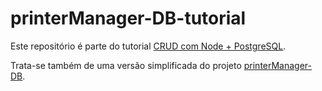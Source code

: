 # printerManager-DB-tutorial
Este repositório é parte do tutorial [CRUD com Node + PostgreSQL](https://bouncy-polish-840.notion.site/CRUD-com-Node-PostgreSQL-c0569e85a1d54ce88db874527707499a).

Trata-se também de uma versão simplificada do projeto [printerManager-DB](https://github.com/imdoamaral/printerManager-DB).


